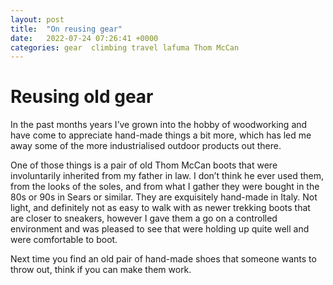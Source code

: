```yaml
---
layout: post
title:  "On reusing gear"
date:   2022-07-24 07:26:41 +0000
categories: gear  climbing travel lafuma Thom McCan
---
```


# Reusing old gear

In the past months years I’ve grown into the hobby of woodworking and have come to appreciate hand-made things a bit more, which has led me away some of the more industrialised outdoor products out there.

One of those things is a pair of old Thom McCan boots that were involuntarily inherited from my father in law. I don’t think he ever used them, from the looks of the soles, and from what I gather they were bought in the 80s or 90s in Sears or similar. They are exquisitely hand-made in Italy. Not light, and definitely not as easy to walk with as newer trekking boots that are closer to sneakers, however I gave them a go on a controlled environment and was pleased to see that were holding up quite well and were comfortable to boot.

Next time you find an old pair of hand-made shoes that someone wants to throw out, think if you can make them work.